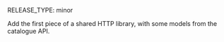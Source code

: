 RELEASE_TYPE: minor

Add the first piece of a shared HTTP library, with some models from the catalogue API.